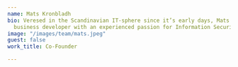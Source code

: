 ```yaml
---
name: Mats Kronbladh
bio: Veresed in the Scandinavian IT-sphere since it’s early days, Mats is a driven
  business developer with an experienced passion for Information Security.
image: "/images/team/mats.jpeg"
guest: false
work_title: Co-Founder

---
```

